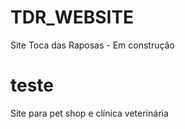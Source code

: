 # TDR_WEBSITE
Site Toca das Raposas - Em construção
<h1>teste</h1>
Site para pet shop e clínica veterinária
